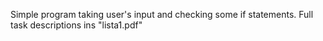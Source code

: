 Simple program taking user's input and checking some if statements.
Full task descriptions ins "lista1.pdf"
